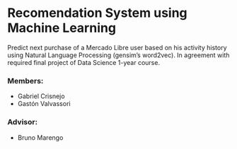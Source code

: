 # Recomendation System using Machine Learning

Predict next purchase of a Mercado Libre user based on his activity history
using Natural Language Processing (gensim’s word2vec). In agreement with
required final project of Data Science 1-year course.

### Members: 
- Gabriel Crisnejo
- Gastón Valvassori

### Advisor: 
- Bruno Marengo
